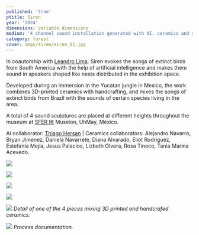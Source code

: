 ```yaml
---
published: 'true'
ptitle: Siren
year: '2024'
dimensions: Variable dimensions
medium: '4 channel sound installation generated with AI, ceramics and speakers'
category: forest
cover: imgs/siren/siren_01.jpg
---
```

In coautorship with [Leandro Lima](https://aagua.net/). Siren evokes the songs of extinct birds from South America with the help of artificial intelligence and makes them sound in speakers shaped like nests distributed in the exhibition space.

Developed during an immersion in the Yucatan jungle in Mexico, the work combines 3D-printed ceramics with handcrafting, and mixes the songs of extinct birds from Brazil with the sounds of certain species living in the area. 

A total of 4 sound sculptures are placed at different heights throughout the museum at [SFER IK](https://www.sferik.art/) Museion, UhMay, México.  

AI collaborator: [Thiago Hersan](https://thiagohersan.com/) \| Ceramics collaborators: Alejandro Navarro, Bryan Jimenez, Daniela Navarrete, Diana Alvarado, Eliot Rodríguez, Estefanía Mejía, Jesus Palacios, Lizbeth Olvera, Rosa Tinoco, Tania Marina Acevedo.

![]({{site.baseurl}}/imgs/siren/siren_02.jpg)

![]({{site.baseurl}}/imgs/siren/siren_03.jpg)

![]({{site.baseurl}}/imgs/siren/siren_04.jpg)

![]({{site.baseurl}}/imgs/siren/siren_05.jpg)

![]({{site.baseurl}}/imgs/siren/siren_06.jpg)
_Detail of one of the 4 pieces mixing 3D printed and handcrafed ceramics._

![]({{site.baseurl}}/imgs/siren/siren_07.jpg)
_Process documentation._

